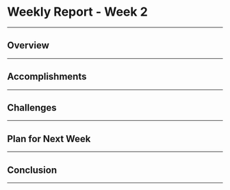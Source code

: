 # Weekly Report - Week 2
---

## Overview
---

## Accomplishments
---

## Challenges
---

## Plan for Next Week
---

## Conclusion
---